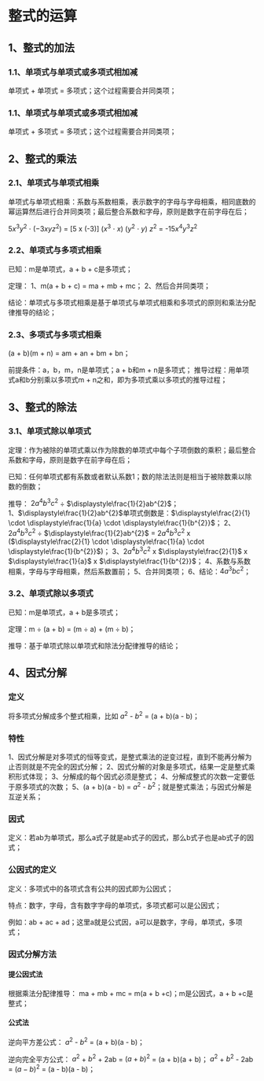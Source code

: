 # 整式的运算
## 1、整式的加法
### 1.1、单项式与单项式或多项式相加减
单项式 + 单项式 = 多项式；这个过程需要合并同类项；

### 1.1、单项式与单项式或多项式相加减
单项式 + 多项式 = 多项式；这个过程需要合并同类项；

## 2、整式的乘法
### 2.1、单项式与单项式相乘
单项式与单项式相乘：系数与系数相乘，表示数字的字母与字母相乘，相同底数的幂运算然后进行合并同类项；最后整合系数和字母，原则是数字在前字母在后；

$5x^{3}y^{2}$ $\cdot$ ($-3xyz^2$) = [5 x (-3)] ($x^{3}$ $\cdot$ $x$) ($y^{2}$ $\cdot$ $y$) $z^{2}$ = -15$x^{4}y^{3}z^{2}$

### 2.2、单项式与多项式相乘
已知：m是单项式，a + b + c是多项式；

定理：
1、m(a + b + c) = ma + mb + mc；
2、然后合并同类项；

结论：单项式与多项式相乘是基于单项式与单项式相乘和多项式的原则和乘法分配律推导的结论；

### 2.3、多项式与多项式相乘
(a + b)(m + n) = am + an + bm + bn；

前提条件：a，b，m，n是单项式；a + b和m + n是多项式；
推导过程：用单项式a和b分别乘以多项式m + n之和，即为多项式乘以多项式的推导过程；

## 3、整式的除法
### 3.1、单项式除以单项式
定理：作为被除的单项式乘以作为除数的单项式中每个子项倒数的乘积；最后整合系数和字母，原则是数字在前字母在后；

已知：任何单项式都有系数或者默认系数1；数的除法法则是相当于被除数乘以除数的倒数；

推导：
$2a^{4}b^{3}c^{2}$ $\div$ $\displaystyle\frac{1}{2}ab^{2}$；
1、$\displaystyle\frac{1}{2}ab^{2}$单项式倒数是：$\displaystyle\frac{2}{1} \cdot \displaystyle\frac{1}{a} \cdot \displaystyle\frac{1}{b^{2}}$；
2、$2a^{4}b^{3}c^{2}$ $\div$ $\displaystyle\frac{1}{2}ab^{2}$ = $2a^{4}b^{3}c^{2}$ x ($\displaystyle\frac{2}{1} \cdot \displaystyle\frac{1}{a} \cdot \displaystyle\frac{1}{b^{2}}$)；
3、$2a^{4}b^{3}c^{2}$ x $\displaystyle\frac{2}{1}$ x $\displaystyle\frac{1}{a}$ x $\displaystyle\frac{1}{b^{2}}$；
4、系数与系数相乘，字母与字母相乘，然后系数置前；
5、合并同类项；
6、结论：$4a^{3}bc^{2}$；

### 3.2、单项式除以多项式
已知：m是单项式，a + b是多项式；

定理：m $\div$ (a + b) = (m $\div$ a) + (m $\div$ b)；

推导：基于单项式除以单项式和除法分配律推导的结论；

## 4、因式分解
### 定义
将多项式分解成多个整式相乘，比如 $a^{2}$ - $b^{2}$ = (a + b)(a - b)；

### 特性
1、因式分解是对多项式的恒等变式，是整式乘法的逆变过程，直到不能再分解为止否则就是不完全的因式分解；
2、因式分解的对象是多项式，结果一定是整式乘积形式体现；
3、分解成的每个因式必须是整式；
4、分解成整式的次数一定要低于原多项式的次数；
5、(a + b)(a - b) = $a^{2}$ - $b^{2}$；就是整式乘法；与因式分解是互逆关系；

### 因式
定义：若ab为单项式，那么a式子就是ab式子的因式，那么b式子也是ab式子的因式；

### 公因式的定义
定义：多项式中的各项式含有公共的因式即为公因式；

特点：数字，字母，含有数字字母的单项式，多项式都可以是公因式；

例如：ab + ac + ad；这里a就是公式因，a可以是数字，字母，单项式，多项式；

### 因式分解方法
#### 提公因式法
根据乘法分配律推导：
ma + mb + mc = m(a + b +c)；m是公因式，a + b +c是整式；

#### 公式法
逆向平方差公式：
$a^{2}$ - $b^{2}$ = (a + b)(a - b)；

逆向完全平方公式：
$a^{2}$ + $b^{2}$ + 2ab = $(a + b)^{2}$ = (a + b)(a + b)；
$a^{2}$ + $b^{2}$ - 2ab = $(a - b)^{2}$ = (a - b)(a - b)；
